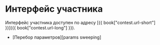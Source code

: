 # Интерфейс участника

Интерфейс участника доступен по адресу [{{ book["contest.url-short"] }}]({{ book["contest.url-long"] }}).

  - [Перебор параметров][params sweeping]
